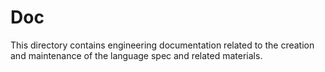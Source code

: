 # Doc

This directory contains engineering documentation related to the creation and
maintenance of the language spec and related materials.
